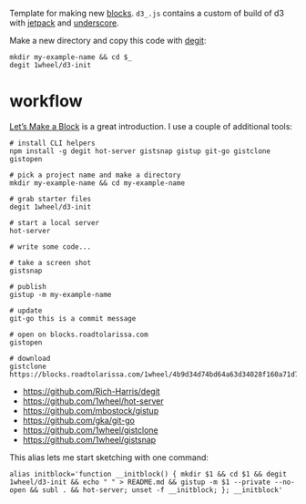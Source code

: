 Template for making new [blocks](http://blocks.roadtolarissa.com). `d3_.js` contains a custom of build of d3 with [jetpack](https://github.com/gka/d3-jetpack) and [underscore](http://underscorejs.org/).

Make a new directory and copy this code with [degit](https://github.com/Rich-Harris/degit): 

```
mkdir my-example-name && cd $_
degit 1wheel/d3-init
```

# workflow
[Let’s Make a Block](https://bost.ocks.org/mike/block/) is a great introduction. I use a couple of additional tools: 

```
# install CLI helpers
npm install -g degit hot-server gistsnap gistup git-go gistclone gistopen

# pick a project name and make a directory
mkdir my-example-name && cd my-example-name

# grab starter files
degit 1wheel/d3-init

# start a local server
hot-server

# write some code...

# take a screen shot
gistsnap

# publish
gistup -m my-example-name

# update
git-go this is a commit message

# open on blocks.roadtolarissa.com
gistopen

# download 
gistclone https://blocks.roadtolarissa.com/1wheel/4b9d34d74bd64a63d34028f160a71d7b
```

- https://github.com/Rich-Harris/degit
- https://github.com/1wheel/hot-server
- https://github.com/mbostock/gistup
- https://github.com/gka/git-go
- https://github.com/1wheel/gistclone
- https://github.com/1wheel/gistsnap

This alias lets me start sketching with one command:

```
alias initblock='function __initblock() { mkdir $1 && cd $1 && degit 1wheel/d3-init && echo " " > README.md && gistup -m $1 --private --no-open && subl . && hot-server; unset -f __initblock; }; __initblock'
```
